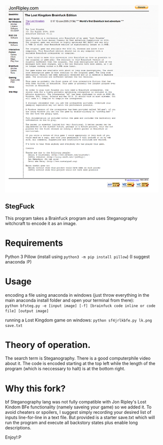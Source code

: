 <img src="lk.png" alt="Jon Ripley's Lost Kingdom BFE encoded via bf steganography lang to a screenshot of the page where Lost Kindgom BFE is on Jon Ripley's website."></img>

## StegFuck
This program takes a Brainfuck program and uses Steganography witchcraft to encode it as an image. 

# Requirements
  Python 3
  Pillow (install using `python3 -m pip install pillow`)
  (I suggest anaconda :P)
  
# Usage 
  encoding a file using anaconda in windows (just throw everything in the main anaconda install folder and open your terminal from there):  
  `python bfsteg.py -e [input image] [-f] [brainfuck code inline or code file] [output image]`
  
  running a Lost Kingdom game on windows:
  `python sf4jrlkbfe.py lk.png save.txt`
 
 
# Theory of operation. 
  The search term is Steganography. There is a good computerphile video about it. The code is encoded starting at the top left while the length of the program (which is neccessary to halt) is at the bottom right. 
  
 # Why this fork?
bf Steganography lang was not fully compatible with Jon Ripley's Lost Kindom BFe functionality (namely saveing your game) so we added it.
To avoid cheaters or spoilers, I suggest simply recording your desired list of inputs line-for-line in a text file.
But provided is a starter save.txt which will run the program and execute all backstory states plus enable long descriptions.

Enjoy!:P
  
